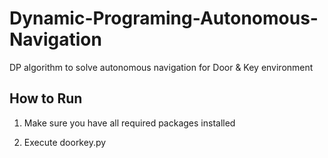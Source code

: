 # Dynamic-Programing-Autonomous-Navigation
DP algorithm to solve autonomous navigation for Door & Key environment

## How to Run
1. Make sure you have all required packages installed

2. Execute doorkey.py 
